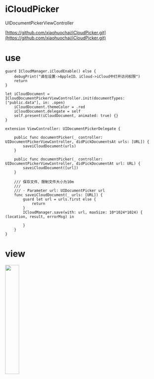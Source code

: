 # iCloudPicker
UIDocumentPickerViewController

[https://github.com/xiaohuochai/iCloudPicker.git](https://github.com/xiaohuochai/iCloudPicker.git)

# use
```func openICloudDocumentPickerViewController() {
guard ICloudManager.iCloudEnable() else {
    debugPrint("请在设置->AppleID、iCloud->iCloud中打开访问权限")
    return
}

let iCloudDocument = ICloudDocumentPickerViewController.init(documentTypes: ["public.data"], in: .open)
    iCloudDocument.themeColor = .red
    iCloudDocument.delegate = self
    self.present(iCloudDocument, animated: true) {}
}
```

```
extension ViewController: UIDocumentPickerDelegate {

    public func documentPicker(_ controller: UIDocumentPickerViewController, didPickDocumentsAt urls: [URL]) {
        saveiCloudDocument(urls)
    }

    public func documentPicker(_ controller: UIDocumentPickerViewController, didPickDocumentAt url: URL) {
        saveiCloudDocument([url])
    }

    /// 保存文件、限制文件大小为10m
    ///
    /// - Parameter url: UIDocumentPicker url
    func saveiCloudDocument(_ urls: [URL]) {
        guard let url = urls.first else {
            return
        }
        ICloudManager.save(with: url, maxSize: 10*1024*1024) { (location, result, errorMsg) in

        }
    }
}
```
#  view
<img src="http://oo6oh08d7.bkt.clouddn.com/123456789.png" width = 30% height = 30% />


